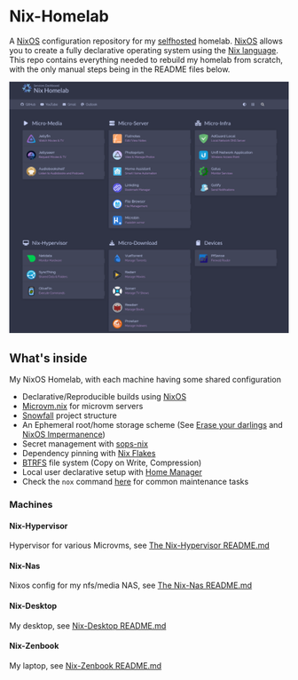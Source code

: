 # Nix-Homelab

A [NixOS](https://nixos.org/) configuration repository for my [selfhosted](https://www.reddit.com/r/selfhosted/) homelab.
[NixOS](https://nixos.org/) allows you to create a fully declarative operating system using the [Nix language](https://nixos.wiki/wiki/Overview_of_the_Nix_Language).
This repo contains everything needed to rebuild my homelab from scratch, with the only manual steps being in the README files below.

![dashboard-png](https://github.com/THERAAB/nix-homelab/blob/main/assets/screenshots/dashboard.png?raw=true "PNG of Dashboard")

## What's inside

My NixOS Homelab, with each machine having some shared configuration

- Declarative/Reproducible builds using [NixOS](https://nixos.org/)
- [Microvm.nix](https://astro.github.io/microvm.nix/) for microvm servers
- [Snowfall](https://snowfall.org/guides/lib/quickstart/) project structure
- An Ephemeral root/home storage scheme (See [Erase your darlings](https://grahamc.com/blog/erase-your-darlings) and [NixOS Impermanence](https://github.com/nix-community/impermanence))
- Secret management with [sops-nix](https://github.com/Mic92/sops-nix/blob/master/README.md)
- Dependency pinning with [Nix Flakes](https://nixos.wiki/wiki/Flakes)
- [BTRFS](https://btrfs.wiki.kernel.org/index.php/Main_Page) file system (Copy on Write, Compression)
- Local user declarative setup with [Home Manager](https://github.com/nix-community/home-manager)
- Check the `nox` command [here](https://github.com/THERAAB/nix-homelab/blob/main/modules/nixos/utils/nox/default.nix) for common maintenance tasks

### Machines

#### Nix-Hypervisor

Hypervisor for various Microvms, see [The Nix-Hypervisor README.md](https://github.com/THERAAB/nix-homelab/blob/main/systems/x86_64-linux/nix-hypervisor/README.md)

#### Nix-Nas

Nixos config for my nfs/media NAS, see [The Nix-Nas README.md](https://github.com/THERAAB/nix-homelab/blob/main/systems/x86_64-linux/nix-nas/README.md)

#### Nix-Desktop

My desktop, see [Nix-Desktop README.md](https://github.com/THERAAB/nix-homelab/blob/main/systems/x86_64-linux/nix-desktop/README.md)

#### Nix-Zenbook

My laptop, see [Nix-Zenbook README.md](https://github.com/THERAAB/nix-homelab/blob/main/systems/x86_64-linux/nix-zenbook/README.md)
